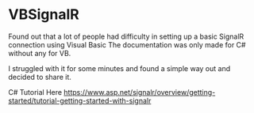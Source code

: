 # VBSignalR

Found out that a lot of people had difficulty in setting up a basic SignalR connection using Visual Basic
The documentation was only made for C# without any for VB.

I struggled with it for some minutes and found a simple way out and decided to share it.

C# Tutorial Here https://www.asp.net/signalr/overview/getting-started/tutorial-getting-started-with-signalr
